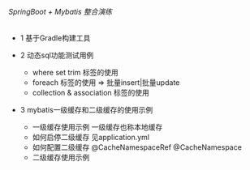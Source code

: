 ###### SpringBoot + Mybatis 整合演练
* 1 基于Gradle构建工具

* 2 动态sql功能测试用例
    * where set trim 标签的使用
    * foreach 标签的使用 => 批量insert|批量update
    * collection & association 标签的使用
    
* 3 mybatis一级缓存和二级缓存的使用示例
    * 一级缓存使用示例 一级缓存也称本地缓存
    * 如何启停二级缓存 见application.yml
    * 如何配置二级缓存 @CacheNamespaceRef @CacheNamespace
    * 二级缓存使用示例
    

    
